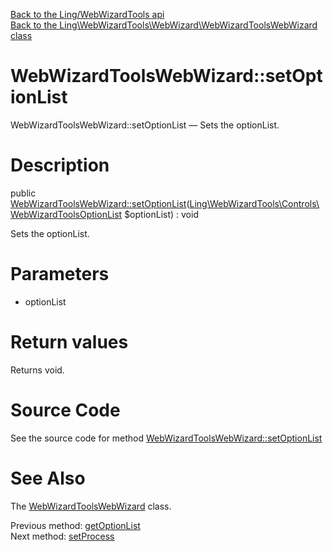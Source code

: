 [Back to the Ling/WebWizardTools api](https://github.com/lingtalfi/WebWizardTools/blob/master/doc/api/Ling/WebWizardTools.md)<br>
[Back to the Ling\WebWizardTools\WebWizard\WebWizardToolsWebWizard class](https://github.com/lingtalfi/WebWizardTools/blob/master/doc/api/Ling/WebWizardTools/WebWizard/WebWizardToolsWebWizard.md)


WebWizardToolsWebWizard::setOptionList
================



WebWizardToolsWebWizard::setOptionList — Sets the optionList.




Description
================


public [WebWizardToolsWebWizard::setOptionList](https://github.com/lingtalfi/WebWizardTools/blob/master/doc/api/Ling/WebWizardTools/WebWizard/WebWizardToolsWebWizard/setOptionList.md)([Ling\WebWizardTools\Controls\WebWizardToolsOptionList](https://github.com/lingtalfi/WebWizardTools/blob/master/doc/api/Ling/WebWizardTools/Controls/WebWizardToolsOptionList.md) $optionList) : void




Sets the optionList.




Parameters
================


- optionList

    


Return values
================

Returns void.








Source Code
===========
See the source code for method [WebWizardToolsWebWizard::setOptionList](https://github.com/lingtalfi/WebWizardTools/blob/master/WebWizard/WebWizardToolsWebWizard.php#L221-L224)


See Also
================

The [WebWizardToolsWebWizard](https://github.com/lingtalfi/WebWizardTools/blob/master/doc/api/Ling/WebWizardTools/WebWizard/WebWizardToolsWebWizard.md) class.

Previous method: [getOptionList](https://github.com/lingtalfi/WebWizardTools/blob/master/doc/api/Ling/WebWizardTools/WebWizard/WebWizardToolsWebWizard/getOptionList.md)<br>Next method: [setProcess](https://github.com/lingtalfi/WebWizardTools/blob/master/doc/api/Ling/WebWizardTools/WebWizard/WebWizardToolsWebWizard/setProcess.md)<br>

